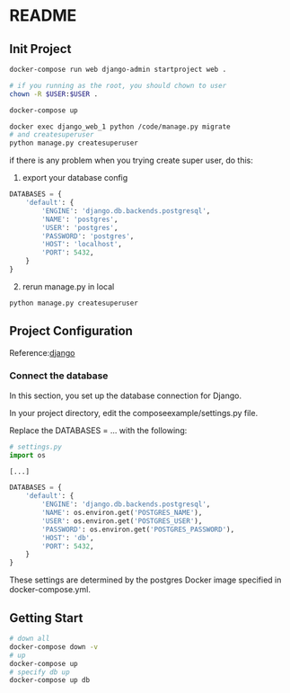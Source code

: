 # README

## Init Project

```bash
docker-compose run web django-admin startproject web .

# if you running as the root, you should chown to user
chown -R $USER:$USER .

docker-compose up

docker exec django_web_1 python /code/manage.py migrate
# and createsuperuser
python manage.py createsuperuser
```

if there is any problem when you trying create super user, do this:
1. export your database config
```python
DATABASES = {
    'default': {
        'ENGINE': 'django.db.backends.postgresql',
        'NAME': 'postgres',
        'USER': 'postgres',
        'PASSWORD': 'postgres',
        'HOST': 'localhost',
        'PORT': 5432,
    }
}
```
2. rerun manage.py in local
```bash
python manage.py createsuperuser

```

## Project Configuration
Reference:[django](https://docs.docker.com/samples/django/)
### Connect the database
In this section, you set up the database connection for Django.

In your project directory, edit the composeexample/settings.py file.

Replace the DATABASES = ... with the following:
```python
# settings.py
import os

[...]

DATABASES = {
    'default': {
        'ENGINE': 'django.db.backends.postgresql',
        'NAME': os.environ.get('POSTGRES_NAME'),
        'USER': os.environ.get('POSTGRES_USER'),
        'PASSWORD': os.environ.get('POSTGRES_PASSWORD'),
        'HOST': 'db',
        'PORT': 5432,
    }
}
```
These settings are determined by the postgres Docker image specified in docker-compose.yml.

## Getting Start

```bash
# down all
docker-compose down -v
# up
docker-compose up
# specify db up
docker-compose up db
```
